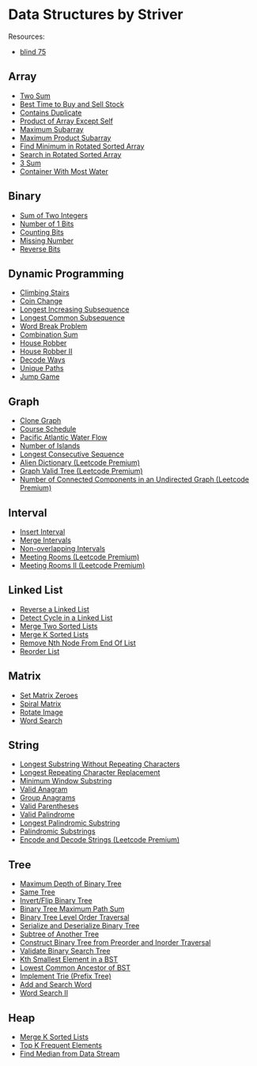 # Data Structures by Striver 
Resources:
  - [blind 75](https://leetcode.com/discuss/general-discussion/460599/blind-75-leetcode-questions)


## Array
  - [Two Sum](https://www.youtube.com/watch?v=UXDSeD9mN-k)
  - [Best Time to Buy and Sell Stock](https://www.youtube.com/watch?v=excAOvwF_Wk)
  - [Contains Duplicate](https://takeuforward.org/data-structure/contains-duplicate-check-if-a-value-appears-atleast-twice/)
  - [Product of Array Except Self](https://takeuforward.org/arrays/product-of-array-except-itself/)
  - [Maximum Subarray](https://www.youtube.com/watch?v=AHZpyENo7k4)
  - [Maximum Product Subarray]()
  - [Find Minimum in Rotated Sorted Array]()
  - [Search in Rotated Sorted Array]()
  - [3 Sum]()
  - [Container With Most Water]()
## Binary
  - [Sum of Two Integers]()
  - [Number of 1 Bits]()
  - [Counting Bits]()
  - [Missing Number]()
  - [Reverse Bits]()
## Dynamic Programming
  - [Climbing Stairs]()
  - [Coin Change]()
  - [Longest Increasing Subsequence]()
  - [Longest Common Subsequence]()
  - [Word Break Problem]()
  - [Combination Sum]()
  - [House Robber]()
  - [House Robber II]()
  - [Decode Ways]()
  - [Unique Paths]()
  - [Jump Game]()
## Graph
  - [Clone Graph]()
  - [Course Schedule]()
  - [Pacific Atlantic Water Flow]()
  - [Number of Islands]()
  - [Longest Consecutive Sequence]()
  - [Alien Dictionary (Leetcode Premium)]()
  - [Graph Valid Tree (Leetcode Premium)]()
  - [Number of Connected Components in an Undirected Graph (Leetcode Premium)]()
## Interval
  - [Insert Interval]()
  - [Merge Intervals]()
  - [Non-overlapping Intervals]()
  - [Meeting Rooms (Leetcode Premium)]()
  - [Meeting Rooms II (Leetcode Premium)]()
## Linked List
  - [Reverse a Linked List]()
  - [Detect Cycle in a Linked List]()
  - [Merge Two Sorted Lists]()
  - [Merge K Sorted Lists]()
  - [Remove Nth Node From End Of List]()
  - [Reorder List]()
## Matrix
  - [Set Matrix Zeroes]()
  - [Spiral Matrix]()
  - [Rotate Image]()
  - [Word Search]()
## String
  - [Longest Substring Without Repeating Characters]()
  - [Longest Repeating Character Replacement]()
  - [Minimum Window Substring]()
  - [Valid Anagram]()
  - [Group Anagrams]()
  - [Valid Parentheses]()
  - [Valid Palindrome]()
  - [Longest Palindromic Substring]()
  - [Palindromic Substrings]()
  - [Encode and Decode Strings (Leetcode Premium)]()
## Tree
  - [Maximum Depth of Binary Tree]()
  - [Same Tree]()
  - [Invert/Flip Binary Tree]()
  - [Binary Tree Maximum Path Sum]()
  - [Binary Tree Level Order Traversal]()
  - [Serialize and Deserialize Binary Tree]()
  - [Subtree of Another Tree]()
  - [Construct Binary Tree from Preorder and Inorder Traversal]()
  - [Validate Binary Search Tree]()
  - [Kth Smallest Element in a BST]()
  - [Lowest Common Ancestor of BST]()
  - [Implement Trie (Prefix Tree)]()
  - [Add and Search Word]()
  - [Word Search II]()
## Heap
  - [Merge K Sorted Lists]()
  - [Top K Frequent Elements]()
  - [Find Median from Data Stream]()
